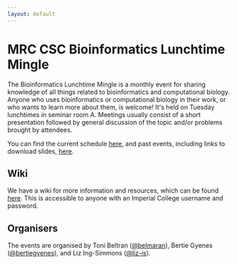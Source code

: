 ```yaml
---
layout: default
---
```


# MRC CSC Bioinformatics Lunchtime Mingle

The Bioinformatics Lunchtime Mingle is a monthly event for sharing knowledge of 
all things related to bioinformatics and computational biology.  Anyone who uses 
bioinformatics or computational biology in their work, or who wants to learn more 
about them, is welcome! It's held on Tuesday lunchtimes in seminar room A. Meetings 
usually consist of a short presentation followed by general discussion of the topic 
and/or problems brought by attendees. 

You can find the current schedule [here](./schedule), and past events, including 
links to download slides, [here](./past-events).

## Wiki

We have a wiki for more information and resources, which can be found 
[here](https://wiki.imperial.ac.uk/display/~ab6415/CSC+Bioinformatics+Network?moved=true). 
This is accessible to anyone with an Imperial College username and password.

## Organisers
The events are organised by Toni Beltran ([@belmaran](https://github.com/belmaran/)), 
Bertie Gyenes ([@bertiegyenes](https://github.com/bertiegyenes/)), and Liz Ing-Simmons 
([@liz-is](https://github.com/liz-is/)).